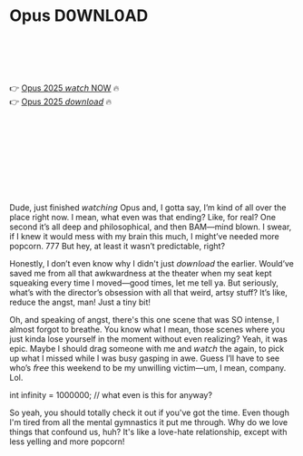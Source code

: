 # Opus D0WNL0AD

<br><br><br><br>


👉 <a href="https://Alcidess-mindfancrealmro1988.github.io/bwbaxmdzbi/">Opus 2025 𝘸𝘢𝘵𝘤𝘩 NOW</a> 🔥
<br>
👉 <a href="https://Alcidess-mindfancrealmro1988.github.io/bwbaxmdzbi/">Opus 2025 𝘥𝘰𝘸𝘯𝘭𝘰𝘢𝘥</a> 🔥


<br><br><br><br><br><br><br><br>


Dude, just finished 𝘸𝘢𝘵𝘤𝘩𝘪𝘯𝘨 Opus and, I gotta say, I’m kind of all over the place right now. I mean, what even was that ending? Like, for real? One second it’s all deep and philosophical, and then BAM—mind blown. I swear, if I knew it would mess with my brain this much, I might’ve needed more popcorn. 777 But hey, at least it wasn’t predictable, right?

Honestly, I don’t even know why I didn't just 𝘥𝘰𝘸𝘯𝘭𝘰𝘢𝘥 the   earlier. Would’ve saved me from all that awkwardness at the theater when my seat kept squeaking every time I moved—good times, let me tell ya. But seriously, what’s with the director’s obsession with all that weird, artsy stuff? It’s like, reduce the angst, man! Just a tiny bit!

Oh, and speaking of angst, there's this one scene that was SO intense, I almost forgot to breathe. You know what I mean, those scenes where you just kinda lose yourself in the moment without even realizing? Yeah, it was epic. Maybe I should drag someone with me and 𝘸𝘢𝘵𝘤𝘩 the   again, to pick up what I missed while I was busy gasping in awe. Guess I’ll have to see who’s 𝘧𝘳𝘦𝘦 this weekend to be my unwilling victim—um, I mean, company. Lol.

int infinity = 1000000; // what even is this for anyway?

So yeah, you should totally check it out if you've got the time. Even though I'm tired from all the mental gymnastics it put me through. Why do we love things that confound us, huh? It's like a love-hate relationship, except with less yelling and more popcorn!

